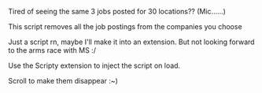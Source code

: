 Tired of seeing the same 3 jobs posted for 30 locations?? (Mic......) 

This script removes all the job postings from the companies you choose

Just a script rn, maybe I'll make it into an extension. But not looking forward to the arms race with MS :/

Use the Scripty extension to inject the script on load. 

Scroll to make them disappear :~) 
